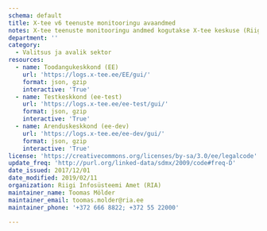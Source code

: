 ```yaml
---
schema: default
title: X-tee v6 teenuste monitooringu avaandmed
notes: X-tee teenuste monitooringu andmed kogutakse X-tee keskuse (Riigi Infosüsteemi Amet, RIA) poolt kättesaadavatest Eesti X-tee liikmete turvaserveritest ja avaldatakse avaandmetena 10-päevase viitega päringu toimumise tegelikust ajast. Päringute toimumise kellaajad (requestInTs) on ümardatud tunni täpsusega, esitatud Unix-ajana (epoch-aeg). Andmetest on eemaldatud vaid asutusesiseseks kasutamiseks mõeldud ning Julgeolekuasutuste seaduses (JAS) nimetatud asutuste andmed.<p><a href="https://github.com/ria-ee/X-Road-opmonitor/blob/master/docs/opendata/user_guide/ug_opendata_interface.md" target="_blank"  rel="noopener"> Kasutusjuhend</a></p><p><a href="https://github.com/ria-ee/X-Road-opmonitor/blob/master/docs/opendata/user_guide/ug_opendata_api.md" target="_blank"  rel="noopener"> API juhend </a></p><p><a href= "https://github.com/ria-ee/X-Road-opmonitor/blob/master/docs/opendata/user_guide/cfg_lists/field_data.yaml" target="_blank" rel="noopener">Andmeväljad</a></p>
department: ''
category:
  - Valitsus ja avalik sektor
resources:
  - name: Toodangukeskkond (EE)
    url: 'https://logs.x-tee.ee/EE/gui/'
    format: json, gzip
    interactive: 'True'
  - name: Testkeskkond (ee-test)
    url: 'https://logs.x-tee.ee/ee-test/gui/'
    format: json, gzip
    interactive: 'True'
  - name: Arenduskeskkond (ee-dev)
    url: 'https://logs.x-tee.ee/ee-dev/gui/'
    format: json, gzip
    interactive: 'True'
license: 'https://creativecommons.org/licenses/by-sa/3.0/ee/legalcode'
update_freq: 'http://purl.org/linked-data/sdmx/2009/code#freq-D'
date_issued: 2017/12/01
date_modified: 2019/02/11
organization: Riigi Infosüsteemi Amet (RIA)
maintainer_name: Toomas Mölder
maintainer_email: toomas.molder@ria.ee
maintainer_phone: '+372 666 8822; +372 55 22000'

---
```

